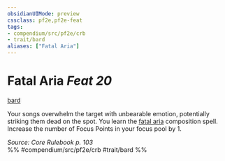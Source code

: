 ```yaml
---
obsidianUIMode: preview
cssclass: pf2e,pf2e-feat
tags:
- compendium/src/pf2e/crb
- trait/bard
aliases: ["Fatal Aria"]
---
```

# Fatal Aria  *Feat 20*  
[bard](Reference/Rules/Traits/bard.md "Bard Class Trait")  


Your songs overwhelm the target with unbearable emotion, potentially striking them dead on the spot. You learn the [fatal aria](Reference/Compendium/Spells/fatal-aria.md) composition spell. Increase the number of Focus Points in your focus pool by 1.

*Source: Core Rulebook p. 103*  
%% #compendium/src/pf2e/crb #trait/bard %%